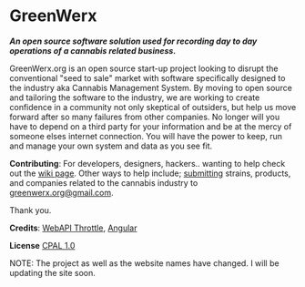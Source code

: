  
# GreenWerx #  

***An open source software solution used for recording day to day operations of a cannabis related business.***

 GreenWerx.org is an open source start-up project looking to disrupt the conventional "seed to sale" market with software specifically designed to the industry aka Cannabis Management System. By moving to open source and tailoring the software to the industry, we are working to create confidence in a community not only skeptical of outsiders, but help us move forward after so many failures from other companies. No longer will you have to depend on a third party for your information and be at the mercy of someone elses internet connection. You will have the power to keep, run and manage your own system and data as you see fit.

**Contributing**: For developers, designers, hackers.. wanting to help check out the [wiki page](https://github.com/bluesektor/GreenWerx/wiki). Other ways to help include; [submitting](mailto:greenwerx.org+gh@gmail.com) strains, products, and companies related to the cannabis industry to [greenwerx.org@gmail.com](mailtto:greenwerx.org+gh@gmail.com).

Thank you.


**Credits**: [WebAPI Throttle](https://github.com/stefanprodan/WebApiThrottle), [Angular](https://github.com/angular)

**License** [CPAL 1.0](https://opensource.org/licenses/CPAL-1.0)

NOTE: The project as well as the website names have changed. I will be updating the site soon.
